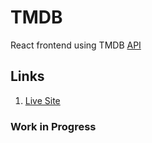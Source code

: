 # TMDB

React frontend using TMDB [API](https://developers.themoviedb.org/3/getting-started/introduction)

## Links

1. [Live Site](https://demo-tmdb.netlify.app/)

### Work in Progress
